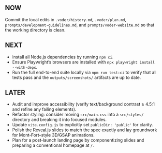 ## NOW

Commit the local edits in `.voder/history.md`, `.voder/plan.md`, `prompts/development-guidelines.md`, and `prompts/voder-website.md` so that the working directory is clean.

## NEXT

- Install all Node.js dependencies by running `npm ci`.  
- Ensure Playwright’s browsers are installed with `npx playwright install --with-deps`.  
- Run the full end-to-end suite locally via `npm run test:ci` to verify that all tests pass and the `outputs/screenshots/` artifacts are up to date.

## LATER

- Audit and improve accessibility (verify text/background contrast ≥ 4.5:1 and refine any failing elements).  
- Refactor styling: consider moving `src/main.css` into a `src/styles/` directory and breaking it into focused modules.  
- Update `vite.config.js` to explicitly set `publicDir: 'public'` for clarity.  
- Polish the Reveal.js slides to match the spec exactly and lay groundwork for Mont-Fort–style 3D/GSAP animations.  
- Plan for a post-launch landing page by componentizing slides and preparing a conventional homepage at `/`.